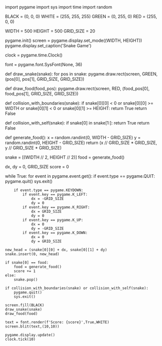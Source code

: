 import pygame
import sys
import time
import random

BLACK = (0, 0, 0)
WHITE = (255, 255, 255)
GREEN = (0, 255, 0)
RED = (255, 0, 0)

WIDTH = 500
HEIGHT = 500
GRID_SIZE = 20

pygame.init()
screen = pygame.display.set_mode((WIDTH, HEIGHT))
pygame.display.set_caption('Snake Game')

clock = pygame.time.Clock()

font = pygame.font.SysFont(None, 36)

def draw_snake(snake):
    for pos in snake:
        pygame.draw.rect(screen, GREEN, (pos[0], pos[1], GRID_SIZE, GRID_SIZE))

def draw_food(food_pos):
    pygame.draw.rect(screen, RED, (food_pos[0], food_pos[1], GRID_SIZE, GRID_SIZE))

def collision_with_boundaries(snake):
    if snake[0][0] < 0 or snake[0][0] >= WIDTH or snake[0][1] < 0 or snake[0][1] >= HEIGHT:
        return True
    return False

def collision_with_self(snake):
    if snake[0] in snake[1:]:
        return True
    return False

def generate_food():
    x = random.randint(0, WIDTH - GRID_SIZE)
    y = random.randint(0, HEIGHT - GRID_SIZE)
    return (x // GRID_SIZE * GRID_SIZE, y // GRID_SIZE * GRID_SIZE)

snake = [(WIDTH // 2, HEIGHT // 2)]
food = generate_food()

dx, dy = 0, GRID_SIZE
score = 0

while True:
    for event in pygame.event.get():
        if event.type == pygame.QUIT:
            pygame.quit()
            sys.exit()

        if event.type == pygame.KEYDOWN:
            if event.key == pygame.K_LEFT:
                dx = -GRID_SIZE
                dy = 0
            if event.key == pygame.K_RIGHT:
                dx = GRID_SIZE
                dy = 0
            if event.key == pygame.K_UP:
                dx = 0
                dy = -GRID_SIZE
            if event.key == pygame.K_DOWN:
                dx = 0
                dy = GRID_SIZE

    new_head = (snake[0][0] + dx, snake[0][1] + dy)
    snake.insert(0, new_head)

    if snake[0] == food:
        food = generate_food()
        score += 1
    else:
        snake.pop()

    if collision_with_boundaries(snake) or collision_with_self(snake):
        pygame.quit()
        sys.exit()

    screen.fill(BLACK)
    draw_snake(snake)
    draw_food(food)
    
    text = font.render(f'Score: {score}',True,WHITE)
    screen.blit(text,(10,10))

    pygame.display.update()
    clock.tick(10)
